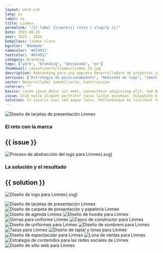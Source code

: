 ```yaml
---
layout: work.njk 
lang: es
label: es
title: Linmex
permalink: "/{{ label }}/work/{{ title | slugify }}/"
date: 2023-08-15
year: 2023 - 2024
bodyClass: linmex claro
bgcolor: '#dedede'
namecolor: '#d74911'
textcolor: '#d74911'
category: Branding
tags: ["work", "branding", "destacado", "es"]
thumbnail: /assets/work/linmex/linmex_tb.jpg
description: Rebranding para una empresa desarrolladora de proyectos inmobiliarios
services: ["Estrategia de posicionamiento", "Rediseño de logo", "Identidad Corporativa", "Desarrollo de sitio Web"]
sector: Desarrollador inmobiliario, Construcción
referrer: ""
basics: Lorem ipsum dolor sit amet, consectetur adipiscing elit, sed do eiusmod tempor incididunt ut labore et dolore magna aliqua. Risus commodo viverra maecenas accumsan lacus vel. Donec ultrices tincidunt arcu non sodales. Mattis rhoncus urna neque viverra justo nec ultrices dui sapien. Pretium quam vulputate dignissim suspendisse in est. Lobortis mattis aliquam faucibus purus in massa tempor nec. Elit ullamcorper dignissim cras tincidunt lobortis feugiat vivamus at augue. Quis ipsum suspendisse ultrices gravida dictum fusce ut placerat. Vulputate eu scelerisque felis imperdiet proin. Nisl nisi scelerisque eu ultrices.
issue: Enim nulla aliquet porttitor lacus luctus accumsan. Vulputate mi sit amet mauris commodo quis. Accumsan in nisl nisi scelerisque eu ultrices vitae auctor. Tellus pellentesque eu tincidunt tortor aliquam nulla facilisi cras. Placerat orci nulla pellentesque dignissim. Consequat mauris nunc congue nisi. Nec nam aliquam sem et tortor consequat. Consequat semper viverra nam libero justo laoreet sit amet. Id interdum velit laoreet id donec. Turpis in eu mi bibendum neque. Tincidunt vitae semper quis lectus. Suscipit adipiscing bibendum est ultricies integer quis auctor. Posuere urna nec tincidunt praesent semper. Sagittis id consectetur purus ut faucibus pulvinar elementum. Diam maecenas ultricies mi eget mauris. Nunc mi ipsum faucibus vitae aliquet nec ullamcorper. Dui sapien eget mi proin sed.
solution: In iaculis nunc sed augue lacus. Pellentesque eu tincidunt tortor aliquam nulla facilisi cras fermentum. Consectetur adipiscing elit ut aliquam. Tortor consequat id porta nibh venenatis cras sed. Integer enim neque volutpat ac tincidunt. Pellentesque pulvinar pellentesque habitant morbi. Ut enim blandit volutpat maecenas. Risus quis varius quam quisque id. Turpis tincidunt id aliquet risus. Congue eu consequat ac felis donec. Aliquam vestibulum morbi blandit cursus risus at. Malesuada fames ac turpis egestas sed tempus. Donec et odio pellentesque diam volutpat commodo sed egestas egestas. Tortor pretium viverra suspendisse potenti nullam ac tortor vitae purus. Enim diam vulputate ut pharetra sit amet aliquam. Est ante in nibh mauris cursus mattis. Viverra ipsum nunc aliquet bibendum enim facilisis gravida neque. Nec ultrices dui sapien eget mi proin sed libero enim. Sed sed risus pretium quam vulputate. Sit amet luctus venenatis lectus magna.
---
```


![Diseño de tarjetas de presentación Linmex](/assets/work/linmex/linmex_imagotipo.jpg)

<div class="column__2">
    <div class="col__left">
        <h3>El reto con la marca</h3>
    </div>
    <div class="col__right">
        <h2>{{ issue }}</h2>
    </div>
</div>

![Proceso de abstracción del logo para Linmex](/assets/work/linmex/linmex_logo_proceso.svg){.svg}

<div class="column__2 work__column__2">
    <div class="col__left">
        <h3>La solución y el resultado</h3>
    </div>
    <div class="col__right">
        <h2>{{ solution }}</h2>
    </div>
</div>

![Diseño de logo para Linmex](/assets/work/linmex/linmex_logo.svg){.svg}

![Diseño de tarjetas de presentación Linmex](/assets/work/linmex/linmex_tarjetas.jpg)
![Diseño de carpeta de presentación y papelería Linmex](/assets/work/linmex/linmex_folder.jpg)
![Diseño de agenda Linmex](/assets/work/linmex/linmex_agenda.jpg)
![Diseño de hoodie para Linmex](/assets/work/linmex/linmex_hoodie.jpg)
![Gorras para uniforme Linmex](/assets/work/linmex/linmex_gorras.jpg)
![Casco de constructor para Linmex](/assets/work/linmex/linmex_casco.jpg)
![Diseño de uniformes para Linmex](/assets/work/linmex/linmex_uniformes.jpg)
![Diseño de sombrero para Linmex](/assets/work/linmex/linmex_sombrero.jpg)
![Tazas para Linmex](/assets/work/linmex/linmex_taza.jpg)
![Diseño de tapial y lonas para Linmex](/assets/work/linmex/linmex_paneles.jpg)
![Diseño de espectacular para Linmex](/assets/work/linmex/linmex_espectacular.jpg)
![Lona de ventas para Linmex](/assets/work/linmex/linmex_lona.jpg)
![Estrategia de contenidos para las redes sociales de Linmex](/assets/work/linmex/linmex_instagram.jpg)
![Diseño de sitio web para Linmex](/assets/work/linmex/linmex_web.jpg)
